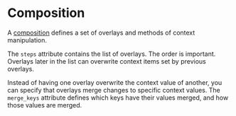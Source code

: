 # Composition

A [composition](api/project_forge/models/composition.md#project_forge.models.composition.Composition)
defines a set of overlays and methods of context manipulation.

The `steps` attribute contains the list of overlays.
The order is important.
Overlays later in the list can overwrite context items set by previous overlays.

Instead of having one overlay overwrite the context value of another,
you can specify that overlays merge changes to specific context values.
The `merge_keys` attribute defines which keys have their values merged,
and how those values are merged.
